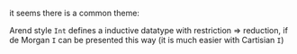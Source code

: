 

it seems there is a common theme:

Arend style `Int` defines a inductive datatype with restriction ⇒ reduction, if de Morgan `I` can be presented this way (it is much easier with Cartisian `I`)



